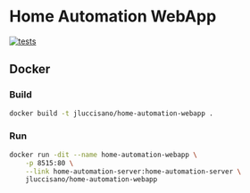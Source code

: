 # Home Automation WebApp

[![tests][tests]][tests-url]

## Docker

### Build

```bash
docker build -t jluccisano/home-automation-webapp .
```

### Run

```bash
docker run -dit --name home-automation-webapp \
    -p 8515:80 \
    --link home-automation-server:home-automation-server \
    jluccisano/home-automation-webapp
```

[tests]: http://img.shields.io/travis/jluccisano/home-automation-webapp.svg
[tests-url]: https://travis-ci.org/jluccisano/home-automation-webapp
